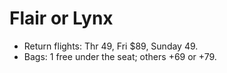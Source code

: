# Flair or Lynx
- Return flights: Thr 49, Fri $89, Sunday 49.
- Bags: 1 free under the seat; others +69 or +79. 
